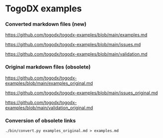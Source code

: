 # TogoDX examples

### Converted markdown files (new)

https://github.com/togodx/togodx-examples/blob/main/examples.md

https://github.com/togodx/togodx-examples/blob/main/issues.md

https://github.com/togodx/togodx-examples/blob/main/validation.md

### Original markdown files (obsolete)

https://github.com/togodx/togodx-examples/blob/main/examples_original.md

https://github.com/togodx/togodx-examples/blob/main/issues_original.md

https://github.com/togodx/togodx-examples/blob/main/validation_original.md

### Conversion of obsolete links
```
./bin/convert.py examples_original.md > examples.md
```
